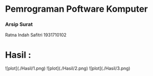 
<h1>Pemrograman Poftware Komputer</h1>
<h3>Arsip Surat</h3>
Ratna Indah Safitri
1931710102


<h1>Hasil : </h1>
![plot](./Hasil/1.png)
![plot](./Hasil/2.png)
![plot](./Hasil/3.png)
